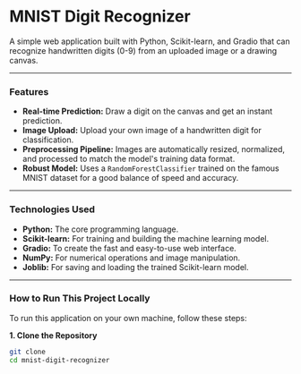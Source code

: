 # MNIST Digit Recognizer 

A simple web application built with Python, Scikit-learn, and Gradio that can recognize handwritten digits (0-9) from an uploaded image or a drawing canvas.


---

###  Features

*   **Real-time Prediction:** Draw a digit on the canvas and get an instant prediction.
*   **Image Upload:** Upload your own image of a handwritten digit for classification.
*   **Preprocessing Pipeline:** Images are automatically resized, normalized, and processed to match the model's training data format.
*   **Robust Model:** Uses a `RandomForestClassifier` trained on the famous MNIST dataset for a good balance of speed and accuracy.

---

###  Technologies Used

*   **Python:** The core programming language.
*   **Scikit-learn:** For training and building the machine learning model.
*   **Gradio:** To create the fast and easy-to-use web interface.
*   **NumPy:** For numerical operations and image manipulation.
*   **Joblib:** For saving and loading the trained Scikit-learn model.

---

###  How to Run This Project Locally

To run this application on your own machine, follow these steps:

**1. Clone the Repository**
```bash
git clone 
cd mnist-digit-recognizer
